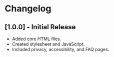 # Changelog

## [1.0.0] - Initial Release
- Added core HTML files.
- Created stylesheet and JavaScript.
- Included privacy, accessibility, and FAQ pages.